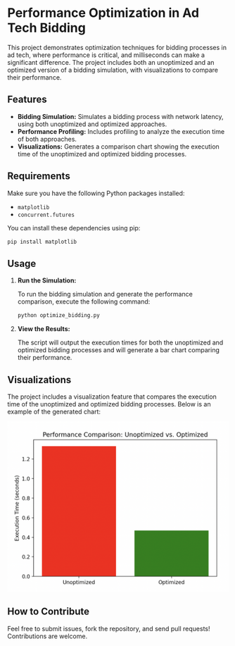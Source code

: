 # Performance Optimization in Ad Tech Bidding

This project demonstrates optimization techniques for bidding processes in ad tech, where performance is critical, and milliseconds can make a significant difference. The project includes both an unoptimized and an optimized version of a bidding simulation, with visualizations to compare their performance.

## Features

- **Bidding Simulation:** Simulates a bidding process with network latency, using both unoptimized and optimized approaches.
- **Performance Profiling:** Includes profiling to analyze the execution time of both approaches.
- **Visualizations:** Generates a comparison chart showing the execution time of the unoptimized and optimized bidding processes.

## Requirements

Make sure you have the following Python packages installed:

- `matplotlib`
- `concurrent.futures`

You can install these dependencies using pip:

```bash
pip install matplotlib
```

## Usage

1. **Run the Simulation:**

   To run the bidding simulation and generate the performance comparison, execute the following command:

   ```bash
   python optimize_bidding.py
   ```

2. **View the Results:**

   The script will output the execution times for both the unoptimized and optimized bidding processes and will generate a bar chart comparing their performance.

## Visualizations

The project includes a visualization feature that compares the execution time of the unoptimized and optimized bidding processes. Below is an example of the generated chart:

![Performance Comparison](images/performance_comparison.png)

## How to Contribute

Feel free to submit issues, fork the repository, and send pull requests! Contributions are welcome.
